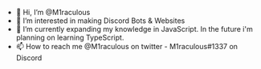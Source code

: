 - 👋 Hi, I’m @M1raculous
- 👀 I’m interested in making Discord Bots & Websites
- 🌱 I’m currently expanding my knowledge in JavaScript. In the future i'm planning on learning TypeScript.
- 📫 How to reach me @M1raculous on twitter - M1raculous#1337 on Discord
<!---
M1raculous/M1raculous is a ✨ special ✨ repository because its `README.md` (this file) appears on your GitHub profile.
You can click the Preview link to take a look at your changes.
--->
